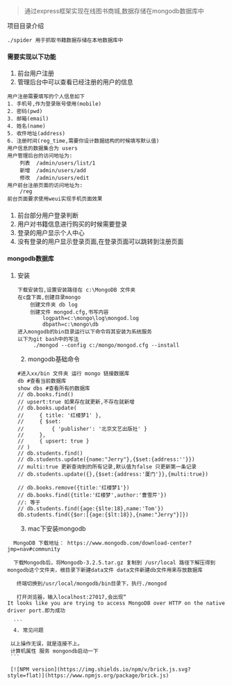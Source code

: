 > 通过express框架实现在线图书商城,数据存储在mongodb数据库中

项目目录介绍  
```
./spider 用于抓取书籍数据存储在本地数据库中
```

#### 需要实现以下功能
1. 前台用户注册
2. 管理后台中可以查看已经注册的用户的信息

```
用户注册需要填写的个人信息如下
1. 手机号,作为登录账号使用(mobile)
2. 密码(pwd)
3. 邮箱(email)
4. 姓名(name)
5. 收件地址(address)
6. 注册时间(reg_time,需要你设计数据结构的时候填写默认值)
用户信息的数据集合为 users
用户管理后台的访问地址为:
	列表	/admin/users/list/1
	新增	/admin/users/add
	修改	/admin/users/edit
用户前台注册页面的访问地址为:
	/reg
前台页面要求使用weui实现手机页面效果
```
#### 
1. 前台部分用户登录判断
2. 用户对书籍信息进行购买的时候需要登录
3. 登录的用户显示个人中心
4. 没有登录的用户显示登录页面,在登录页面可以跳转到注册页面

#### mongodb数据库

1. 安装
	```
	下载安装包,设置安装路径在 c:\MongoDB 文件夹
    在c盘下面,创建目录mongo
        创建文件夹 db log
        创建文件 mongod.cfg,书写内容
            logpath=c:\mongo\log\mongod.log
            dbpath=c:\mongo\db
    进入mongodb的bin目录运行以下命令将其安装为系统服务
    以下为git bash中的写法
         ./mongod --config c:/mongo/mongod.cfg --install
	```
	2.  mongodb基础命令
	``` 
	#进入xx/bin 文件夹 运行 mongo 链接数据库
	db #查看当前数据库
	show dbs #查看所有的数据库
	// db.books.find()
	// upsert:true 如果存在就更新,不存在就新增
	// db.books.update(
	//     { title: '红楼梦1' }, 
	//     { $set: 
	//         { 'publisher': '北京文艺出版社' } 
	//     }, 
	//     { upsert: true }
	// )
	// db.students.find()
	// db.students.update({name:"Jerry"},{$set:{address:''}})
	// multi:true 更新查询到的所有记录,默认值为false 只更新第一条记录
	// db.students.update({},{$set:{address:'厦门'}},{multi:true})

	// db.books.remove({title:'红楼梦1'})
	// db.books.find({title:'红楼梦',author:'曹雪芹'})
	//: 等于
	// db.students.find({age:{$lte:18},name:'Tom'})
	db.students.find({$or:[{age:{$lt:18}},{name:"Jerry"}]})
	```
	3. mac下安装mongodb
  ```
	MongoDB 下载地址： https://www.mongodb.com/download-center?jmp=nav#community

	下载Mongodb后，将Mongodb-3.2.5.tar.gz 复制到 /usr/local 路径下解压得到mongodb这个文件夹，根目录下新建data文件 data文件新建db文件用来存放数据库

	 终端切换到/usr/local/mongodb/bin目录下，执行./mongod

	 打开浏览器，输入localhost:27017,会出现“
It looks like you are trying to access MongoDB over HTTP on the native driver port.即为成功

	```
	4. 常见问题
   ```
	 以上操作无误，就是连接不上。
	 计算机属性 服务 mongondb启动一下
	 ```

	 [![NPM version](https://img.shields.io/npm/v/brick.js.svg?style=flat)](https://www.npmjs.org/package/brick.js)
